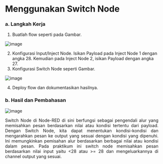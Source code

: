 # Menggunakan Switch Node

### a. Langkah Kerja
  1. Buatlah flow seperti pada Gambar.
  
  ![image](https://github.com/raolaay/SistemEmbedded/assets/145360333/b4b4edff-99a6-4961-8277-64a5bc970d3e)

  2. Konfigurasi Input/Inject Node. Isikan Payload pada Inject Node 1 dengan
angka 28. Kemudian pada Inject Node 2, isikan Payload dengan angka 27.
  3. Konfigurasi Switch Node seperti Gambar.
  
  ![image](https://github.com/raolaay/SistemEmbedded/assets/145360333/2fa78f67-4d3e-42d1-9f6f-459d38579e3c)

  4. Deploy flow dan dokumentasikan hasilnya.

### b. Hasil dan Pembahasan
![image](https://github.com/raolaay/SistemEmbedded/assets/145360333/c07d32c4-60a4-4431-86c4-19a0a80b2a53)
<p align="justify"> Switch Node di Node-RED di sini berfungsi sebagai pengendali alur yang memisahkan pesan berdasarkan nilai atau 
kondisi tertentu dari payload. Dengan Switch Node, kita dapat menentukan kondisi-kondisi dan mengarahkan pesan ke output yang sesuai dengan kondisi yang dipenuhi. 
Ini memungkinkan pemisahan alur berdasarkan berbagai nilai atau kondisi dalam pesan. Pada praktikum ini switch node memisahkan pesan
berdasarkan nilai input yaitu <28 atau >= 28 dan mengeluarkannya di channel output yang sesuai. </p>
